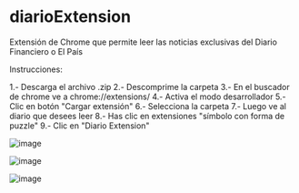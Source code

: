 # diarioExtension
Extensión de Chrome que permite leer las noticias exclusivas del Diario Financiero o El País

Instrucciones:

1.- Descarga el archivo .zip
2.- Descomprime la carpeta
3.- En el buscador de chrome ve a chrome://extensions/
4.- Activa el modo desarrollador
5.- Clic en botón "Cargar extensión"
6.- Selecciona la carpeta
7.- Luego ve al diario que desees leer
8.- Has clic en extensiones "símbolo con forma de puzzle"
9.- Clic en "Diario Extension"

![image](https://github.com/user-attachments/assets/1290f64e-90de-41b3-8a2d-35d03f83626b)

![image](https://github.com/user-attachments/assets/bd4366ec-df4b-4f03-97eb-98222141bea4)

![image](https://github.com/user-attachments/assets/3f32c84e-2d1b-46c2-bb94-e1a9085b703a)



